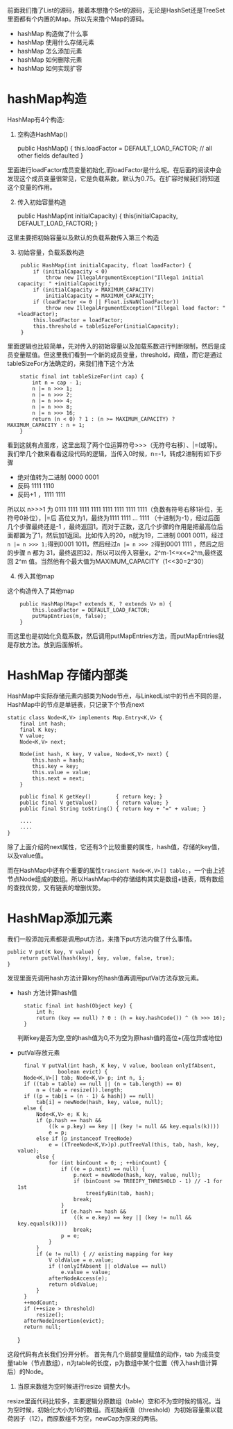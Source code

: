 前面我们撸了List的源码，接着本想撸个Set的源码，无论是HashSet还是TreeSet里面都有个内置的Map。所以先来撸个Map的源码。

- hashMap 构造做了什么事
- hashMap 使用什么存储元素
- hashMap 怎么添加元素
- hashMap 如何删除元素
- hashMap 如何实现扩容

# hashMap构造 #

HashMap有4个构造:

1. 空构造HashMap() 
	
	public HashMap() {
        this.loadFactor = DEFAULT_LOAD_FACTOR; // all other fields defaulted
    }

里面进行loadFactor成员变量初始化,而loadFactor是什么呢。在后面的阅读中会发现这个成员变量很常见，它是负载系数，默认为0.75。在扩容时候我们将知道这个变量的作用。

2. 传入初始容量构造

	public HashMap(int initialCapacity) {
        this(initialCapacity, DEFAULT_LOAD_FACTOR);
    }

这里主要把初始容量以及默认的负载系数传入第三个构造

3. 初始容量，负载系数构造

		public HashMap(int initialCapacity, float loadFactor) {
        	if (initialCapacity < 0)
            	throw new IllegalArgumentException("Illegal initial capacity: " +initialCapacity);
        	if (initialCapacity > MAXIMUM_CAPACITY)
            	initialCapacity = MAXIMUM_CAPACITY;
        	if (loadFactor <= 0 || Float.isNaN(loadFactor))
            	throw new IllegalArgumentException("Illegal load factor: " +loadFactor);
        	this.loadFactor = loadFactor;
        	this.threshold = tableSizeFor(initialCapacity);
    	}
 里面逻辑也比较简单，先对传入的初始容量以及加载系数进行判断限制，然后是成员变量赋值。但这里我们看到一个新的成员变量，threshold，阀值，而它是通过tableSizeFor方法确定的，来我们撸下这个方法

		static final int tableSizeFor(int cap) {
        	int n = cap - 1;
        	n |= n >>> 1;
        	n |= n >>> 2;
        	n |= n >>> 4;
        	n |= n >>> 8;
        	n |= n >>> 16;
        	return (n < 0) ? 1 : (n >= MAXIMUM_CAPACITY) ? MAXIMUM_CAPACITY : n + 1;
    	}

看到这就有点蛋疼，这里出现了两个位运算符号>>>（无符号右移）、|=(或等)。我们举几个数来看看这段代码的逻辑，当传入0时候，n=-1，转成2进制有如下步骤
- 绝对值转为二进制 0000 0001
- 反码	1111 1110
- 反码+1  ，1111 1111

所以以 n>>>1 为 0111 1111 1111 1111 1111 1111 1111 1111（负数有符号右移1补位，无符号0补位），|=后 高位又为1，最终为1111 1111 ... 1111 （十进制为-1），经过后面几个步骤最终还是-1 ，最终返回1。而对于正数，这几个步骤的作用是把最高位后面都置为了1，然后加1返回。比如传入的20，n就为19，二进制 0001 0011，经过`n |= n >>> 1;`得到0001 1011，然后经过`n |= n >>> 2`得到0001 1111 ，然后之后的步骤 n 都为 31，最终返回32，所以可以传入容量x，2^m-1<=x<=2^m,最终返回 2^m 值。当然他有个最大值为MAXIMUM_CAPACITY（1<<30=2^30）


4. 传入其他map

这个构造传入了其他map

		public HashMap(Map<? extends K, ? extends V> m) {
        	this.loadFactor = DEFAULT_LOAD_FACTOR;
        	putMapEntries(m, false);
    	}

而这里也是初始化负载系数，然后调用putMapEntries方法，而putMapEntries就是存放方法。放到后面解析。

# HashMap 存储内部类 #

HashMap中实际存储元素内部类为Node节点，与LinkedList中的节点不同的是，HashMap中的节点是单链表，只记录下个节点next

	static class Node<K,V> implements Map.Entry<K,V> {
        final int hash;
        final K key;
        V value;
        Node<K,V> next;

        Node(int hash, K key, V value, Node<K,V> next) {
            this.hash = hash;
            this.key = key;
            this.value = value;
            this.next = next;
        }

        public final K getKey()        { return key; }
        public final V getValue()      { return value; }
        public final String toString() { return key + "=" + value; }
		
		....
        ....
    }

除了上面介绍的next属性，它还有3个比较重要的属性，hash值，存储的key值，以及value值。


而在HashMap中还有个重要的属性`transient Node<K,V>[] table;`，一个由上述节点Node组成的数组。所以HashMap中的存储结构其实是数组+链表，既有数组的查找优势，又有链表的增删优势。


# HashMap添加元素 #

我们一般添加元素都是调用put方法，来撸下put方法内做了什么事情。

	public V put(K key, V value) {
        return putVal(hash(key), key, value, false, true);
    }

发现里面先调用hash方法计算key的hash值再调用putVal方法存放元素。

- hash 方法计算hash值

	
		static final int hash(Object key) {
        	int h;
        	return (key == null) ? 0 : (h = key.hashCode()) ^ (h >>> 16);
    	}
	判断key是否为空,空的hash值为0,不为空为原hash值的高位+(高位异或地位)

- putVal存放元素

		final V putVal(int hash, K key, V value, boolean onlyIfAbsent,
                   boolean evict) {
        Node<K,V>[] tab; Node<K,V> p; int n, i;
        if ((tab = table) == null || (n = tab.length) == 0)
            n = (tab = resize()).length;
        if ((p = tab[i = (n - 1) & hash]) == null)
            tab[i] = newNode(hash, key, value, null);
        else {
            Node<K,V> e; K k;
            if (p.hash == hash &&
                ((k = p.key) == key || (key != null && key.equals(k))))
                e = p;
            else if (p instanceof TreeNode)
                e = ((TreeNode<K,V>)p).putTreeVal(this, tab, hash, key, value);
            else {
                for (int binCount = 0; ; ++binCount) {
                    if ((e = p.next) == null) {
                        p.next = newNode(hash, key, value, null);
                        if (binCount >= TREEIFY_THRESHOLD - 1) // -1 for 1st
                            treeifyBin(tab, hash);
                        break;
                    }
                    if (e.hash == hash &&
                        ((k = e.key) == key || (key != null && key.equals(k))))
                        break;
                    p = e;
                }
            }
            if (e != null) { // existing mapping for key
                V oldValue = e.value;
                if (!onlyIfAbsent || oldValue == null)
                    e.value = value;
                afterNodeAccess(e);
                return oldValue;
            }
        }
        ++modCount;
        if (++size > threshold)
            resize();
        afterNodeInsertion(evict);
        return null;
    }


这段代码有点长我们分开分析。
首先有几个局部变量赋值的动作，tab 为成员变量table（节点数组），n为table的长度，p为数组中某个位置（传入hash值计算后）的Node。

1. 当原来数组为空时候进行resize 调整大小。

resize里面代码比较多，主要逻辑分原数组（table）空和不为空时候的情况。当为空时候，初始化大小为16的数组。而初始阀值（threshold）为初始容量乘以载荷因子（12）。而原数组不为空，newCap为原来的两倍。

